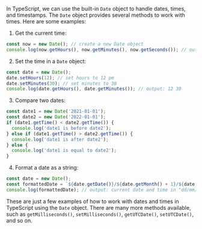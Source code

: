In TypeScript, we can use the built-in `Date` object to handle dates, times, and timestamps. The `Date` object provides several methods to work with times. Here are some examples:

1. Get the current time:

```typescript
const now = new Date(); // create a new Date object
console.log(now.getHours(), now.getMinutes(), now.getSeconds()); // output: current hours, minutes, and seconds
```

2. Set the time in a `Date` object:

```typescript
const date = new Date();
date.setHours(12); // set hours to 12 pm
date.setMinutes(30); // set minutes to 30
console.log(date.getHours(), date.getMinutes()); // output: 12 30
```

3. Compare two dates:

```typescript
const date1 = new Date('2021-01-01');
const date2 = new Date('2022-01-01');
if (date1.getTime() < date2.getTime()) {
  console.log('date1 is before date2');
} else if (date1.getTime() > date2.getTime()) {
  console.log('date1 is after date2');
} else {
  console.log('date1 is equal to date2');
}
```

4. Format a date as a string:

```typescript
const date = new Date();
const formattedDate = `${date.getDate()}/${date.getMonth() + 1}/${date.getFullYear()} ${date.getHours()}:${date.getMinutes()}:${date.getSeconds()}`;
console.log(formattedDate); // output: current date and time in "dd/mm/yyyy hh:mm:ss" format
```

These are just a few examples of how to work with dates and times in TypeScript using the `Date` object. There are many more methods available, such as `getMilliseconds()`, `setMilliseconds()`, `getUTCDate()`, `setUTCDate()`, and so on.